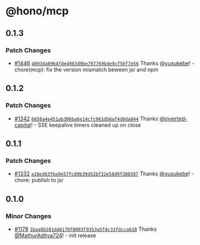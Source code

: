 # @hono/mcp

## 0.1.3

### Patch Changes

- [#1446](https://github.com/honojs/middleware/pull/1446) [`4093da0964fde4983d9be797769bde9cf56f7e56`](https://github.com/honojs/middleware/commit/4093da0964fde4983d9be797769bde9cf56f7e56) Thanks [@yusukebe](https://github.com/yusukebe)! - chore(mcp): fix the version mismatch beween jsr and npm

## 0.1.2

### Patch Changes

- [#1342](https://github.com/honojs/middleware/pull/1342) [`6658a4e451ab306ba6e14cfc961db6af4d6da844`](https://github.com/honojs/middleware/commit/6658a4e451ab306ba6e14cfc961db6af4d6da844) Thanks [@inverted-capital](https://github.com/inverted-capital)! - SSE keepalive timers cleaned up on close

## 0.1.1

### Patch Changes

- [#1332](https://github.com/honojs/middleware/pull/1332) [`a18ed63fba9e57fc89b39d52bf32e58d9f386587`](https://github.com/honojs/middleware/commit/a18ed63fba9e57fc89b39d52bf32e58d9f386587) Thanks [@yusukebe](https://github.com/yusukebe)! - chore: publish to jsr

## 0.1.0

### Minor Changes

- [#1178](https://github.com/honojs/middleware/pull/1178) [`1baa0b281dd4170f0003f9353a5f4c33fdcca610`](https://github.com/honojs/middleware/commit/1baa0b281dd4170f0003f9353a5f4c33fdcca610) Thanks [@MathurAditya724](https://github.com/MathurAditya724)! - init release
